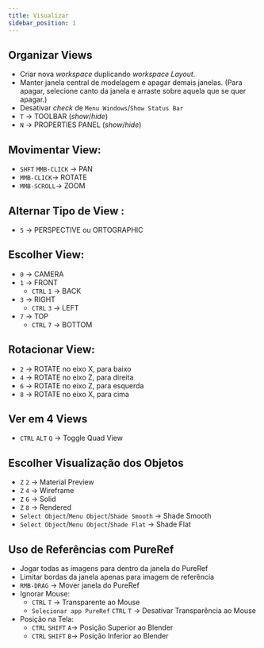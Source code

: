 ```yaml
---
title: Visualizar
sidebar_position: 1
---
```


## Organizar Views
- Criar nova *workspace* duplicando *workspace Layout*.
- Manter janela central de modelagem e apagar demais janelas. (Para apagar, selecione canto da janela e arraste sobre aquela que se quer apagar.)
- Desativar *check* de `Menu Windows`/`Show Status Bar`
- `T`  -> TOOLBAR (*show*/*hide*)
- `N`  -> PROPERTIES PANEL (*show*/*hide*)

## Movimentar View:
- `SHFT` `MMB-CLICK` -> PAN
- `MMB-CLICK`-> ROTATE
- `MMB-SCROLL`-> ZOOM

## Alternar Tipo de View :
- `5`  -> PERSPECTIVE ou ORTOGRAPHIC

## Escolher View:
- `0` -> CAMERA
- `1` -> FRONT
    - `CTRL` `1` -> BACK
- `3`  -> RIGHT
    - `CTRL` `3` -> LEFT
- `7`  -> TOP
    - `CTRL` `7` -> BOTTOM

## Rotacionar View:
- `2`  -> ROTATE no eixo X, para baixo
- `4`  -> ROTATE no eixo Z, para direita
- `6`  -> ROTATE no eixo Z, para esquerda
- `8`  -> ROTATE no eixo X, para cima

## Ver em 4 Views
- `CTRL` `ALT` `Q` -> Toggle Quad View

## Escolher Visualização dos Objetos
- `Z` `2` -> Material Preview
- `Z` `4` -> Wireframe
- `Z` `6` -> Solid
- `Z` `8` -> Rendered
- `Select Object`/`Menu Object`/`Shade Smooth` -> Shade Smooth
- `Select Object`/`Menu Object`/`Shade Flat` -> Shade Flat

## Uso de Referências com PureRef
- Jogar todas as imagens para dentro da janela do PureRef
- Limitar bordas da janela apenas para imagem de referência
- `RMB-DRAG` -> Mover janela do PureRef
- Ignorar Mouse:
    - `CTRL` `T` -> Transparente ao Mouse
    - `Selecionar app PureRef` `CTRL` `T` -> Desativar Transparência ao Mouse
- Posição na Tela:
    - `CTRL` `SHIFT` `A`-> Posição Superior ao Blender
    - `CTRL` `SHIFT` `B`-> Posição Inferior ao Blender
